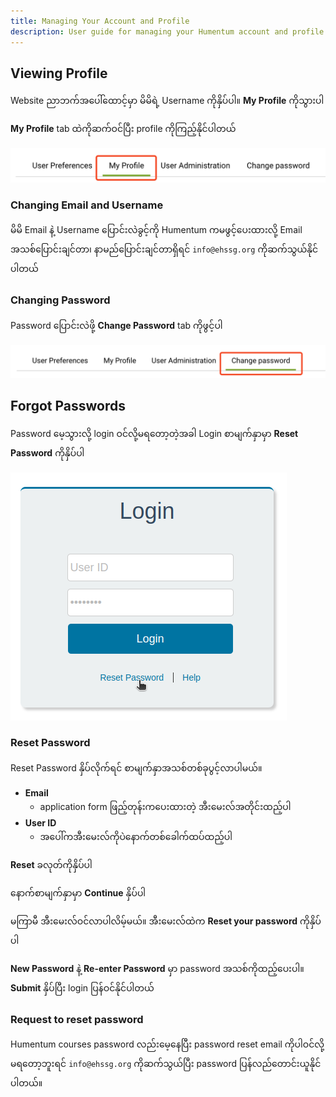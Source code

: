 ```yaml
---
title: Managing Your Account and Profile
description: User guide for managing your Humentum account and profile
---
```

## Viewing Profile
Website ညာဘက်အပေါ်ထောင့်မှာ မိမိရဲ့ Username ကိုနှိပ်ပါ။ **My Profile** ကိုသွားပါ

**My Profile** tab ထဲကိုဆက်ဝင်ပြီး profile ကိုကြည့်နိုင်ပါတယ်

![My Profile tab](../../../assets/humentum/my-profile-tab.png)

### Changing Email and Username
မိမိ Email နဲ့ Username ပြောင်းလဲခွင့်ကို Humentum ကမဖွင့်ပေးထားလို့ Email အသစ်ပြောင်းချင်တာ၊ နာမည်ပြောင်းချင်တာရှိရင် `info@ehssg.org` ကိုဆက်သွယ်နိုင်ပါတယ်

### Changing Password
Password ပြောင်းလဲဖို့ **Change Password** tab ကိုဖွင့်ပါ

![Change Password tab](../../../assets/humentum/change-password-tab.png)

## Forgot Passwords
Password မေ့သွားလို့ login ဝင်လို့မရတော့တဲ့အခါ Login စာမျက်နှာမှာ **Reset Password** ကိုနှိပ်ပါ

![Reset Password](../../../assets/humentum/reset-password.png)

### Reset Password
Reset Password နှိပ်လိုက်ရင် စာမျက်နှာအသစ်တစ်ခုပွင့်လာပါမယ်။
* **Email**
    * application form ဖြည့်တုန်းကပေးထားတဲ့ အီးမေးလ်အတိုင်းထည့်ပါ
* **User ID**
    * အပေါ်ကအီးမေးလ်ကိုပဲနောက်တစ်ခေါက်ထပ်ထည့်ပါ

**Reset** ခလုတ်ကိုနှိပ်ပါ

နောက်စာမျက်နှာမှာ **Continue** နှိပ်ပါ

မကြာမီ အီးမေးလ်ဝင်လာပါလိမ့်မယ်။ အီးမေးလ်ထဲက **Reset your password** ကိုနှိပ်ပါ

**New Password** နဲ့ **Re-enter Password** မှာ password အသစ်ကိုထည့်ပေးပါ။ **Submit** နှိပ်ပြီး login ပြန်ဝင်နိုင်ပါတယ်

### Request to reset password
Humentum courses password လည်းမေ့နေပြီး password reset email ကိုပါဝင်လို့မရတော့ဘူးရင် `info@ehssg.org` ကိုဆက်သွယ်ပြီး password ပြန်လည်တောင်းယူနိုင်ပါတယ်။